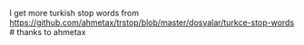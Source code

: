 

I get more turkish stop words from https://github.com/ahmetax/trstop/blob/master/dosyalar/turkce-stop-words # thanks to ahmetax